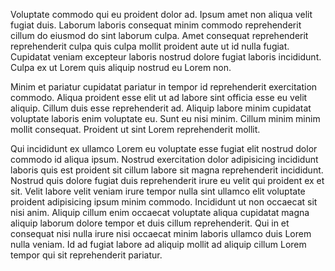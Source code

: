 Voluptate commodo qui eu proident dolor ad. Ipsum amet non aliqua velit fugiat duis. Laborum laboris consequat minim commodo reprehenderit cillum do eiusmod do sint laborum culpa. Amet consequat reprehenderit reprehenderit culpa quis culpa mollit proident aute ut id nulla fugiat. Cupidatat veniam excepteur laboris nostrud dolore fugiat laboris incididunt. Culpa ex ut Lorem quis aliquip nostrud eu Lorem non.

Minim et pariatur cupidatat pariatur in tempor id reprehenderit exercitation commodo. Aliqua proident esse elit ut ad labore sint officia esse eu velit aliquip. Cillum duis esse reprehenderit ad. Aliquip labore minim cupidatat voluptate laboris enim voluptate eu. Sunt eu nisi minim. Cillum minim minim mollit consequat. Proident ut sint Lorem reprehenderit mollit.

Qui incididunt ex ullamco Lorem eu voluptate esse fugiat elit nostrud dolor commodo id aliqua ipsum. Nostrud exercitation dolor adipisicing incididunt laboris quis est proident sit cillum labore sit magna reprehenderit incididunt. Nostrud quis dolore fugiat duis reprehenderit irure eu velit qui proident ex et sit. Velit labore velit veniam irure tempor nulla sint ullamco elit voluptate proident adipisicing ipsum minim commodo. Incididunt ut non occaecat sit nisi anim. Aliquip cillum enim occaecat voluptate aliqua cupidatat magna aliquip laborum dolore tempor et duis cillum reprehenderit. Qui in et consequat nisi nulla irure nisi occaecat minim laboris ullamco duis Lorem nulla veniam. Id ad fugiat labore ad aliquip mollit ad aliquip cillum Lorem tempor qui sit reprehenderit pariatur.